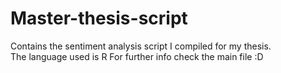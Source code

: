 # Master-thesis-script
Contains the sentiment analysis script I compiled for my thesis.  
The language used is R
For further info check the main file :D
